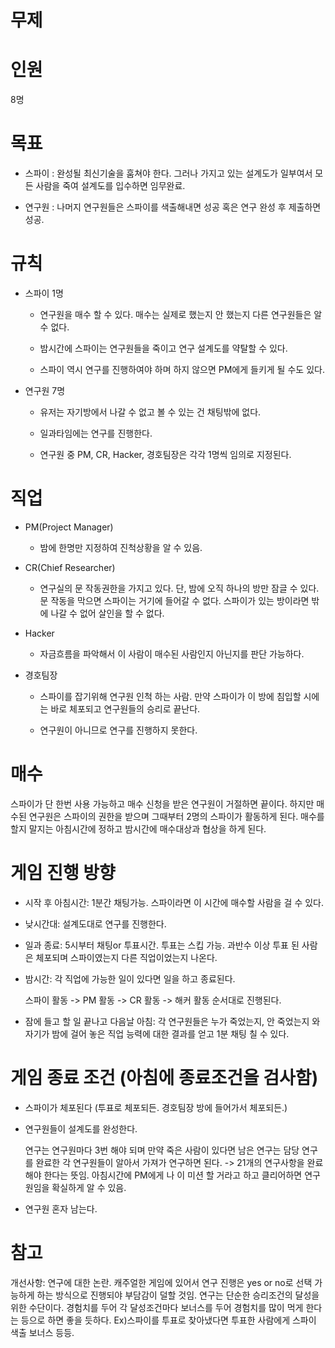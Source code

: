 무제
===

# 인원

8명

# 목표

- 스파이 : 완성될 최신기술을 훔쳐야 한다. 그러나 가지고 있는 설계도가 일부여서 모든 사람을 죽여 설계도를 입수하면 임무완료.

- 연구원 : 나머지 연구원들은 스파이를 색출해내면 성공 혹은 연구 완성 후 제출하면 성공.

# 규칙

- 스파이 1명

    - 연구원을 매수 할 수 있다. 매수는 실제로 했는지 안 했는지 다른 연구원들은 알 수 없다.

    - 밤시간에 스파이는 연구원들을 죽이고 연구 설계도를 약탈할 수 있다.

    - 스파이 역시 연구를 진행하여야 하며 하지 않으면 PM에게 들키게 될 수도 있다. 

- 연구원 7명

    - 유저는 자기방에서 나갈 수 없고 볼 수 있는 건 채팅밖에 없다. 
    
    - 일과타임에는 연구를 진행한다.

    - 연구원 중 PM, CR, Hacker, 경호팀장은 각각 1명씩 임의로 지정된다.
 
# 직업

- PM(Project Manager)
    
    - 밤에 한명만 지정하여 진척상황을 알 수 있음. 

- CR(Chief Researcher)

    - 연구실의 문 작동권한을 가지고 있다. 단, 밤에 오직 하나의 방만 잠글 수 있다. 문 작동을 막으면 스파이는 거기에 들어갈 수 없다. 스파이가 있는 방이라면 밖에 나갈 수 없어 살인을 할 수 없다.

- Hacker
    
    - 자금흐름을 파악해서 이 사람이 매수된 사람인지 아닌지를 판단 가능하다.

- 경호팀장

    - 스파이를 잡기위해 연구원 인척 하는 사람. 만약 스파이가 이 방에 침입할 시에는 바로 체포되고 연구원들의 승리로 끝난다. 
    
    - 연구원이 아니므로 연구를 진행하지 못한다.

# 매수

스파이가 단 한번 사용 가능하고 매수 신청을 받은 연구원이 거절하면 끝이다. 하지만 매수된 연구원은 스파이의 권한을 받으며 그때부터 2명의 스파이가 활동하게 된다. 매수를 할지 말지는 아침시간에 정하고 밤시간에 매수대상과 협상을 하게 된다.

# 게임 진행 방향

- 시작 후 아침시간: 1분간 채팅가능. 스파이라면 이 시간에 매수할 사람을 걸 수 있다.

- 낮시간대: 설계도대로 연구를 진행한다.

- 일과 종료: 5시부터 채팅or 투표시간. 투표는 스킵 가능. 과반수 이상 투표 된 사람은 체포되며 스파이였는지 다른 직업이었는지 나온다.

- 밤시간: 각 직업에 가능한 일이 있다면 일을 하고 종료된다.

    스파이 활동 -> PM 활동 -> CR 활동 -> 해커 활동 순서대로 진행된다.

- 잠에 들고 할 일 끝나고 다음날 아침: 각 연구원들은 누가 죽었는지, 안 죽었는지 와 자기가 밤에 걸어 놓은 직업 능력에 대한 결과를 얻고 1분 채팅 칠 수 있다. 


# 게임 종료 조건 (아침에 종료조건을 검사함)

- 스파이가 체포된다 (투표로 체포되든. 경호팀장 방에 들어가서 체포되든.)

- 연구원들이 설계도를 완성한다. 

    연구는 연구원마다 3번 해야 되며 만약 죽은 사람이 있다면 남은 연구는 담당 연구를 완료한 각 연구원들이 알아서 가져가 연구하면 된다. -> 21개의 연구사항을 완료해야 한다는 뜻임. 아침시간에 PM에게 나 이 미션 할 거라고 하고 클리어하면 연구원임을 확실하게 알 수 있음.

- 연구원 혼자 남는다.


# 참고

개선사항: 연구에 대한 논란. 캐주얼한 게임에 있어서 연구 진행은 yes or no로 선택 가능하게 하는 방식으로 진행되야 부담감이 덜할 것임. 연구는 단순한 승리조건의 달성을 위한 수단이다. 경험치를 두어 각 달성조건마다 보너스를 두어 경험치를 많이 먹게 한다는 등으로 하면 좋을 듯하다. Ex)스파이를 투표로 찾아냈다면 투표한 사람에게 스파이 색출 보너스 등등.
